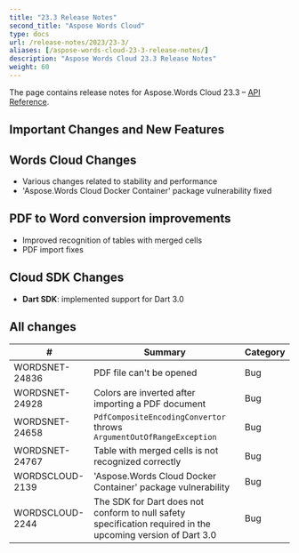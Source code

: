 ```yaml
---
title: "23.3 Release Notes"
second_title: "Aspose Words Cloud"
type: docs
url: /release-notes/2023/23-3/
aliases: [/aspose-words-cloud-23-3-release-notes/]
description: "Aspose Words Cloud 23.3 Release Notes"
weight: 60
---
```


The page contains release notes for Aspose.Words Cloud 23.3 – [API Reference](https://apireference.aspose.cloud/words/).

## Important Changes and New Features

## Words Cloud Changes

- Various changes related to stability and performance
- 'Aspose.Words Cloud Docker Container' package vulnerability fixed

## PDF to Word conversion improvements

- Improved recognition of tables with merged cells
- PDF import fixes

## Cloud SDK Changes

- **Dart SDK**: implemented support for Dart 3.0


## All changes

| #                | Summary                                                                                       | Category    |
|------------------|-----------------------------------------------------------------------------------------------|-------------|
| WORDSNET-24836   | PDF file can't be opened                                                                      | Bug         |
| WORDSNET-24928   | Colors are inverted after importing a PDF document                                            | Bug         |
| WORDSNET-24658   | `PdfCompositeEncodingConvertor` throws `ArgumentOutOfRangeException`                          | Bug         |
| WORDSNET-24767   | Table with merged cells is not recognized correctly                                           | Bug         |
| WORDSCLOUD-2139  | 'Aspose.Words Cloud Docker Container' package vulnerability                                   | Bug         |
| WORDSCLOUD-2244  | The SDK for Dart does not conform to null safety specification required in the upcoming version of Dart 3.0 | Bug         |
